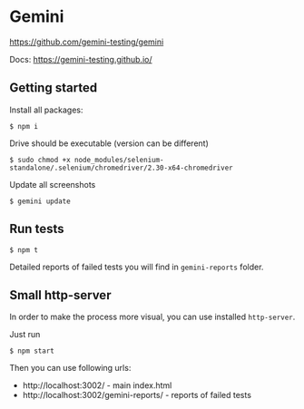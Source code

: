 # Gemini

https://github.com/gemini-testing/gemini

Docs: https://gemini-testing.github.io/

## Getting started

Install all packages:

```
$ npm i
```

Drive should be executable (version can be different)

```
$ sudo chmod +x node_modules/selenium-standalone/.selenium/chromedriver/2.30-x64-chromedriver
```

Update all screenshots

```
$ gemini update
```

## Run tests

```
$ npm t
```

Detailed reports of failed tests you will find in `gemini-reports` folder.

## Small http-server

In order to make the process more visual, you can use installed `http-server`.

Just run 

```
$ npm start
```

Then you can use following urls:

* http://localhost:3002/ - main index.html
* http://localhost:3002/gemini-reports/ - reports of failed tests